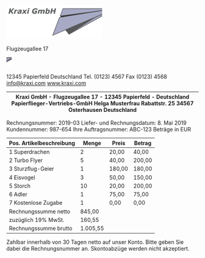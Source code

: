 

![0_image_0.png](0_image_0.png)

Flugzeugallee 17

![0_image_1.png](0_image_1.png)

12345 Papierfeld Deutschland Tel. (0123) 4567 Fax (0123) 4568 info@kraxi.com www.kraxi.com

| Kraxi GmbH - Flugzeugallee 17 - 12345 Papierfeld - Deutschland Papierflieger-Vertriebs-GmbH Helga Musterfrau Rabattstr. 25 34567 Osterhausen Deutschland   |
|------------------------------------------------------------------------------------------------------------------------------------------------------------|

Rechnungsnummer: 2019-03 Liefer- und Rechnungsdatum: 8. Mai 2019 Kundennummer: 987-654 Ihre Auftragsnummer: ABC-123 Beträge in EUR

| Pos. Artikelbeschreibung   | Menge    | Preis   | Betrag   |
|----------------------------|----------|---------|----------|
| 1 Superdrachen             | 2        | 20,00   | 40,00    |
| 2 Turbo Flyer              | 5        | 40,00   | 200,00   |
| 3 Sturzflug-Geier          | 1        | 180,00  | 180,00   |
| 4 Eisvogel                 | 3        | 50,00   | 150,00   |
| 5 Storch                   | 10       | 20,00   | 200,00   |
| 6 Adler                    | 1        | 75,00   | 75,00    |
| 7 Kostenlose Zugabe        | 1        | 0,00    | 0,00     |
| Rechnungssumme netto       | 845,00   |         |          |
| zuzüglich 19% MwSt.        | 160,55   |         |          |
| Rechnungssumme brutto      | 1.005,55 |         |          |

Zahlbar innerhalb von 30 Tagen netto auf unser Konto. Bitte geben Sie dabei die Rechnungsnummer an. Skontoabzüge werden nicht akzeptiert.